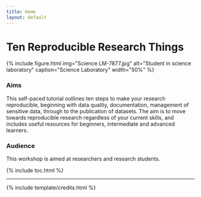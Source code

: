 ```yaml
---
title: Home
layout: default
---
```


# Ten Reproducible Research Things

{% include figure.html img="Science LM-7877.jpg" alt="Student in science laboratory" caption="Science Laboratory" width="50%" %}

### Aims

This self-paced tutorial outlines ten steps to make your research reproducible, beginning with data quality, documentation, management of sensitive data, through to the publication of datasets. The aim is to move towards reproducible research regardless of your current skills, and includes useful resources for beginners, intermediate and advanced learners. 

### Audience

This workshop is aimed at researchers and research students.

{% include toc.html %}

------

{% include template/credits.html %}
